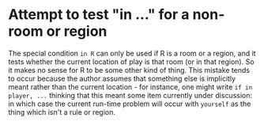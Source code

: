 # Attempt to test "in ..." for a non-room or region

The special condition `in R` can only be used if R is a room or a region, and it tests whether the current location of play is that room (or in that region). So it makes no sense for R to be some other kind of thing. This mistake tends to occur because the author assumes that something else is implicitly meant rather than the current location - for instance, one might write `if in player, ...` thinking that this meant some item currently under discussion: in which case the current run-time problem will occur with `yourself` as the thing which isn't a rule or region.
